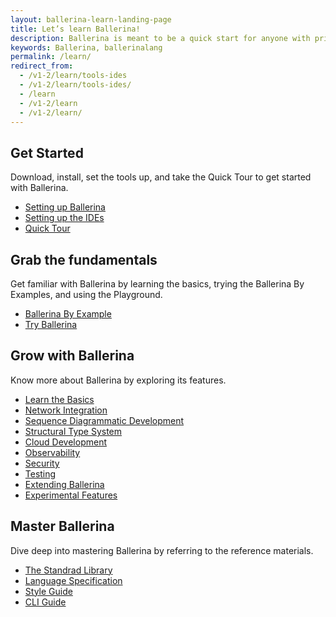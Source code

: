 ```yaml
---
layout: ballerina-learn-landing-page
title: Let’s learn Ballerina!
description: Ballerina is meant to be a quick start for anyone with prior programming experience.
keywords: Ballerina, ballerinalang
permalink: /learn/
redirect_from:
  - /v1-2/learn/tools-ides
  - /v1-2/learn/tools-ides/
  - /learn
  - /v1-2/learn
  - /v1-2/learn/
---
```




<div class="col-sm-6 col-md-6 cLearnPageContentCol">
<h2>Get Started</h2>
   <p>Download, install, set the tools up, and take the Quick Tour to get started with Ballerina.</p>

   <ul class="cLearnLandingLinks">
   <li><a href="/learn/installing-ballerina/" class="cGreenLinkArrow">Setting up Ballerina</a></li>
     <li><a href="/learn/quick-tour" class="cGreenLinkArrow">Setting up the IDEs</a></li>
    <li><a href="/learn/quick-tour" class="cGreenLinkArrow">Quick Tour</a></li>
   </ul>


</div>

<div class="col-sm-6 col-md-6 cLearnPageContentCol">
<h2>Grab the fundamentals</h2>
    <p>Get familiar with Ballerina by learning the basics, trying the Ballerina By Examples, and using the Playground.</p>

   <ul class="cLearnLandingLinks">
   <li><a href="/learn/by-example" class="cGreenLinkArrow">Ballerina By Example</a></li>
     <li><a href="https://play.ballerina.io/" class="cGreenLinkArrow">Try Ballerina</a></li>
   </ul>

</div>

<div class="col-sm-6 col-md-6  cLearnPageContentCol">
<h2>Grow with Ballerina</h2>
   <p>Know more about Ballerina by exploring its features.</p>

   <ul class="cLearnLandingLinks">
   <li><a href="/learn/quick-tour" class="cGreenLinkArrow">Learn the Basics</a></li>
     <li><a href="/learn/quick-tour" class="cGreenLinkArrow">Network Integration</a></li>
    <li><a href="/learn/quick-tour" class="cGreenLinkArrow">Sequence Diagrammatic Development</a></li>
    <li><a href="/learn/quick-tour" class="cGreenLinkArrow">Structural Type System</a></li>
    <li><a href="/learn/quick-tour" class="cGreenLinkArrow">Cloud Development</a></li>
    <li><a href="/learn/quick-tour" class="cGreenLinkArrow">Observability</a></li>
    <li><a href="/learn/quick-tour" class="cGreenLinkArrow">Security</a></li>
    <li><a href="/learn/quick-tour" class="cGreenLinkArrow">Testing</a></li>
    <li><a href="/learn/quick-tour" class="cGreenLinkArrow">Extending Ballerina</a></li>
    <li><a href="/learn/quick-tour" class="cGreenLinkArrow">Experimental Features</a></li>
   </ul>

</div>

<div class="col-sm-6 col-md-6 cLearnPageContentCol">
<h2>Master Ballerina</h2>
   <p>Dive deep into mastering Ballerina by referring to the reference materials.</p>

   <ul class="cLearnLandingLinks">
   <li><a href="/learn/api-docs/ballerina/" class="cGreenLinkArrow">The Standrad Library</a></li>
     <li><a href="/spec/" class="cGreenLinkArrow">Language Specification</a></li>
    <li><a href="/learn/style-guide/" class="cGreenLinkArrow">Style Guide</a></li>
    <li><a href="/learn/cli-commands/" class="cGreenLinkArrow">CLI Guide</a></li>
   </ul>

</div>




